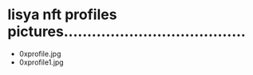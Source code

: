 # lisya nft profiles pictures.......................................
- 0xprofile.jpg
- 0xprofile1.jpg
